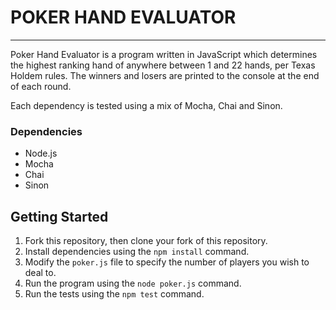 # POKER HAND EVALUATOR
----------------------
Poker Hand Evaluator is a program written in JavaScript which determines the highest ranking hand of anywhere between 1 and 22 hands, per Texas Holdem rules. The winners and losers are printed to the console at the end of each round.

Each dependency is tested using a mix of Mocha, Chai and Sinon.

### Dependencies

* Node.js
* Mocha
* Chai 
* Sinon

## Getting Started

1. Fork this repository, then clone your fork of this repository.
2. Install dependencies using the `npm install` command.
3. Modify the `poker.js` file to specify the number of players you wish to deal to.
4. Run the program using the `node poker.js` command.
5. Run the tests using the `npm test` command.